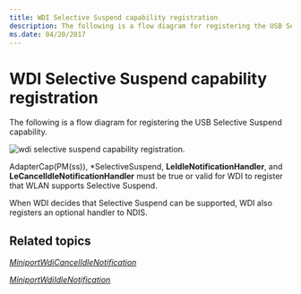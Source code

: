 ```yaml
---
title: WDI Selective Suspend capability registration
description: The following is a flow diagram for registering the USB Selective Suspend capability.
ms.date: 04/20/2017
---
```


# WDI Selective Suspend capability registration


The following is a flow diagram for registering the USB Selective Suspend capability.

![wdi selective suspend capability registration.](images/wdi-register-usb-selective-suspend-flow.png)

AdapterCap(PM(ss)), \*SelectiveSuspend, **LeIdleNotificationHandler**, and **LeCancelIdleNotificationHandler** must be true or valid for WDI to register that WLAN supports Selective Suspend.

When WDI decides that Selective Suspend can be supported, WDI also registers an optional handler to NDIS.

## Related topics


[*MiniportWdiCancelIdleNotification*](/windows-hardware/drivers/ddi/dot11wdi/nc-dot11wdi-miniport_wdi_cancel_idle_notification)

[*MiniportWdiIdleNotification*](/windows-hardware/drivers/ddi/dot11wdi/nc-dot11wdi-miniport_wdi_idle_notification)

 

